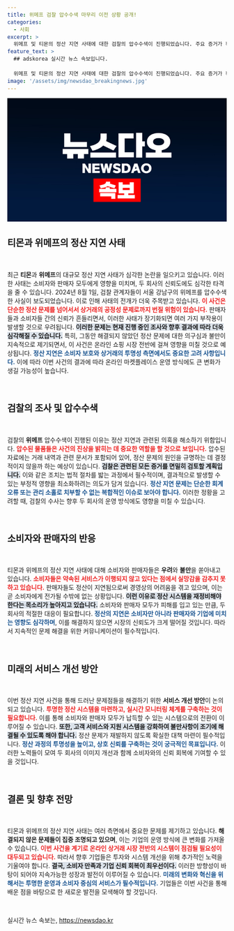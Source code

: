 ```yaml
---
title: 위메프 검찰 압수수색 마무리 이전 상황 공개!
categories:
  - 사회
excerpt: >
  위메프 및 티몬의 정산 지연 사태에 대한 검찰의 압수수색이 진행되었습니다. 주요 증거가 확보된 이번 수사는 두 기업의 위기 신호로, 향후 전망에 관심이 쏠리고 있습니다.
feature_text: >
  ## adskorea 실시간 뉴스 속보입니다.

  위메프 및 티몬의 정산 지연 사태에 대한 검찰의 압수수색이 진행되었습니다. 주요 증거가 확보된 이번 수사는 두 기업의 위기 신호로, 향후 전망에 관심이 쏠리고 있습니다.
image: '/assets/img/newsdao_breakingnews.jpg'
---
```


<p><img src="/assets/img/newsdao_breakingnews.jpg" alt="adskorea 속보" /></p>

<h2 data-ke-size="size26">티몬과 위메프의 정산 지연 사태</h2>

<p data-ke-size="size16">&nbsp;</p>

<p data-ke-size="size16">최근 <b>티몬</b>과 <b>위메프</b>의 대규모 정산 지연 사태가 심각한 논란을 일으키고 있습니다. 이러한 사태는 소비자와 판매자 모두에게 영향을 미치며, 두 회사의 신뢰도에도 심각한 타격을 줄 수 있습니다. 2024년 8월 1일, 검찰 관계자들이 서울 강남구의 위메프를 압수수색한 사실이 보도되었습니다. 이로 인해 사태의 전개가 더욱 주목받고 있습니다. <b><span style="color: #ee2323;">이 사건은 단순한 정산 문제를 넘어서서 상거래의 공정성 문제로까지 번질 위험이 있습니다.</span></b> 판매자들과 소비자들 간의 신뢰가 흔들리면서, 이러한 사태가 장기화되면 여러 가지 부작용이 발생할 것으로 우려됩니다. <b><span style="background-color: #21538527;">이러한 문제는 현재 진행 중인 조사와 향후 결과에 따라 더욱 심각해질 수 있습니다.</span></b> 특히, 그동안 해결되지 않았던 정산 문제에 대한 의구심과 불만이 지속적으로 제기되면서, 이 사건은 온라인 쇼핑 시장 전반에 걸쳐 영향을 미칠 것으로 예상됩니다. <b><span style="color: #1a5490;">정산 지연은 소비자 보호와 상거래의 투명성 측면에서도 중요한 고려 사항입니다.</span></b> 이에 따라 이번 사건의 결과에 따라 온라인 마켓플레이스 운영 방식에도 큰 변화가 생길 가능성이 높습니다.</p>

<p data-ke-size="size16">&nbsp;</p>

<h2 data-ke-size="size26">검찰의 조사 및 압수수색</h2>

<p data-ke-size="size16">&nbsp;</p>

<p data-ke-size="size16">검찰의 <b>위메프</b> 압수수색이 진행된 이유는 정산 지연과 관련된 의혹을 해소하기 위함입니다. <b><span style="color: #ee2323;">압수된 물품들은 사건의 진상을 밝히는 데 중요한 역할을 할 것으로 보입니다.</span></b> 압수된 자료에는 거래 내역과 관련 문서가 포함되어 있어, 정산 문제의 원인을 규명하는 데 결정적이지 않을까 하는 예상이 있습니다. <b><span style="background-color: #21538527;">검찰은 관련된 모든 증거를 면밀히 검토할 계획입니다.</span></b> 이와 같은 조치는 법적 절차를 밟는 과정에서 필수적이며, 결과적으로 발생할 수 있는 부정적 영향을 최소화하려는 의도가 담겨 있습니다. <b><span style="color: #1a5490;">정산 지연 문제는 단순한 회계 오류 또는 관리 소홀로 치부할 수 없는 복합적인 이슈로 보아야 합니다.</span></b> 이러한 정황을 고려할 때, 검찰의 수사는 향후 두 회사의 운영 방식에도 영향을 미칠 수 있습니다.</p>

<p data-ke-size="size16">&nbsp;</p>

<h2 data-ke-size="size26">소비자와 판매자의 반응</h2>

<p data-ke-size="size16">&nbsp;</p>

<p data-ke-size="size16">티몬과 위메프의 정산 지연 사태에 대해 소비자와 판매자들은 <b>우려</b>와 <b>불만</b>을 쏟아내고 있습니다. <b><span style="color: #ee2323;">소비자들은 약속된 서비스가 이행되지 않고 있다는 점에서 실망감을 감추지 못하고 있습니다.</span></b> 판매자들도 정산이 지연됨으로써 경영상의 어려움을 겪고 있으며, 이는 곧 소비자에게 전가될 수밖에 없는 상황입니다. <b><span style="background-color: #21538527;">이런 이유로 정산 시스템을 재정비해야 한다는 목소리가 높아지고 있습니다.</span></b> 소비자와 판매자 모두가 피해를 입고 있는 만큼, 두 회사의 적절한 대응이 필요합니다.  <b><span style="color: #1a5490;">정산의 지연은 소비자만 아니라 판매자와 기업에 미치는 영향도 심각하며</span></b>, 이를 해결하지 않으면 시장의 신뢰도가 크게 떨어질 것입니다. 따라서 지속적인 문제 해결을 위한 커뮤니케이션이 필수적입니다.</p>

<p data-ke-size="size16">&nbsp;</p>

<h2 data-ke-size="size26">미래의 서비스 개선 방안</h2>

<p data-ke-size="size16">&nbsp;</p>

<p data-ke-size="size16">이번 정산 지연 사건을 통해 드러난 문제점들을 해결하기 위한 <b>서비스 개선 방안</b>이 논의되고 있습니다. <b><span style="color: #ee2323;">투명한 정산 시스템을 마련하고, 실시간 모니터링 체계를 구축하는 것이 필요합니다.</span></b> 이를 통해 소비자와 판매자 모두가 납득할 수 있는 시스템으로의 전환이 이루어질 수 있습니다. <b><span style="background-color: #21538527;">또한, 고객 서비스와 지원 시스템을 강화하여 불만사항이 조기에 해결될 수 있도록 해야 합니다.</span></b> 정산 문제가 재발하지 않도록 확실한 대책 마련이 필수적입니다. <b><span style="color: #1a5490;">정산 과정의 투명성을 높이고, 상호 신뢰를 구축하는 것이 궁극적인 목표입니다.</span></b> 이러한 노력들이 모여 두 회사의 이미지 개선과 함께 소비자와의 신뢰 회복에 기여할 수 있을 것입니다.</p>

<p data-ke-size="size16">&nbsp;</p>

<h2 data-ke-size="size26">결론 및 향후 전망</h2>

<p data-ke-size="size16">&nbsp;</p>

<p data-ke-size="size16">티몬과 위메프의 정산 지연 사태는 여러 측면에서 중요한 문제를 제기하고 있습니다. <b>해결되지 않은 문제들이 집중 조명되고 있으며</b>, 이는 기업의 운영 방식에 큰 변화를 가져올 수 있습니다. <b><span style="color: #ee2323;">이번 사건을 계기로 온라인 상거래 시장 전반의 시스템이 점검될 필요성이 대두되고 있습니다.</span></b> 따라서 향후 기업들은 투자와 시스템 개선을 위해 추가적인 노력을 기울여야 합니다. <b><span style="background-color: #21538527;">결국, 소비자 만족과 기업 신뢰 회복이 최우선이다.</span></b> 이러한 방향성이 바탕이 되어야 지속가능한 성장과 발전이 이루어질 수 있습니다. <b><span style="color: #1a5490;">미래의 변화와 혁신을 위해서는 투명한 운영과 소비자 중심의 서비스가 필수적입니다.</span></b> 기업들은 이번 사건을 통해 배운 점을 바탕으로 한 새로운 발전을 모색해야 할 것입니다.</p>

<p data-ke-size="size16">&nbsp;</p>
실시간 뉴스 속보는, <a href="https://newsdao.kr" rel="dofollow">https://newsdao.kr</a>



